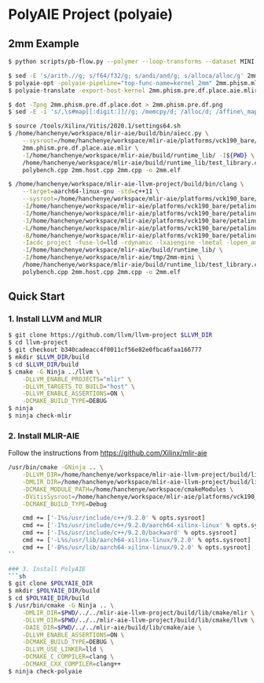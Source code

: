 # PolyAIE Project (polyaie)

## 2mm Example
```sh
$ python scripts/pb-flow.py --polymer --loop-transforms --dataset MINI example/polybench

$ sed -E 's/arith.//g; s/f64/f32/g; s/andi/and/g; s/alloca/alloc/g' 2mm.pre.kern.plmr.ca.lt.mlir > 2mm.phism.mlir
$ polyaie-opt -polyaie-pipeline="top-func-name=kernel_2mm" 2mm.phism.mlir 1> 2mm.phism.pre.df.place.aie.mlir 2> 2mm.phism.pre.df.place.dot
$ polyaie-translate -export-host-kernel 2mm.phism.pre.df.place.aie.mlir > 2mm.host.cpp

$ dot -Tpng 2mm.phism.pre.df.place.dot > 2mm.phism.pre.df.png
$ sed -E -i 's/,\s#map[[:digit:]]//g; /memcpy/d; /alloc/d; /affine\_map/d' 2mm.phism.pre.df.place.aie.mlir

$ source /tools/Xilinx/Vitis/2020.1/settings64.sh
$ /home/hanchenye/workspace/mlir-aie/build/bin/aiecc.py \
    --sysroot=/home/hanchenye/workspace/mlir-aie/platforms/vck190_bare/petalinux/sysroot/sysroots/aarch64-xilinx-linux \
    2mm.phism.pre.df.place.aie.mlir \
    -I/home/hanchenye/workspace/mlir-aie/build/runtime_lib/ -I${PWD} \
    /home/hanchenye/workspace/mlir-aie/build/runtime_lib/test_library.cpp \
    polybench.cpp 2mm.host.cpp 2mm.cpp -o 2mm.elf

$ /home/hanchenye/workspace/mlir-aie-llvm-project/build/bin/clang \
    --target=aarch64-linux-gnu -std=c++11 \
    --sysroot=/home/hanchenye/workspace/mlir-aie/platforms/vck190_bare/petalinux/sysroot/sysroots/aarch64-xilinx-linux \
    -I/home/hanchenye/workspace/mlir-aie/platforms/vck190_bare/petalinux/sysroot/sysroots/aarch64-xilinx-linux/usr/include/c++/9.2.0 \
    -I/home/hanchenye/workspace/mlir-aie/platforms/vck190_bare/petalinux/sysroot/sysroots/aarch64-xilinx-linux/usr/include/c++/9.2.0/aarch64-xilinx-linux \
    -I/home/hanchenye/workspace/mlir-aie/platforms/vck190_bare/petalinux/sysroot/sysroots/aarch64-xilinx-linux/usr/include/c++/9.2.0/backward \
    -L/home/hanchenye/workspace/mlir-aie/platforms/vck190_bare/petalinux/sysroot/sysroots/aarch64-xilinx-linux/usr/lib/aarch64-xilinx-linux/9.2.0 \
    -B/home/hanchenye/workspace/mlir-aie/platforms/vck190_bare/petalinux/sysroot/sysroots/aarch64-xilinx-linux/usr/lib/aarch64-xilinx-linux/9.2.0 \
    -Iacdc_project -fuse-ld=lld -rdynamic -lxaiengine -lmetal -lopen_amp -ldl \
    -I/home/hanchenye/workspace/mlir-aie/build/runtime_lib/ \
    -I/home/hanchenye/workspace/mlir-aie/tmp/2mm-mini \
    /home/hanchenye/workspace/mlir-aie/build/runtime_lib/test_library.cpp \
    polybench.cpp 2mm.host.cpp 2mm.cpp -o 2mm.elf
```

<!-- -affine-super-vectorize="virtual-vector-size=32" -->

## Quick Start
### 1. Install LLVM and MLIR
```sh
$ git clone https://github.com/llvm/llvm-project $LLVM_DIR
$ cd llvm-project
$ git checkout b340cadeacc4f0011cf56e82e0fbca6faa166777
$ mkdir $LLVM_DIR/build
$ cd $LLVM_DIR/build
$ cmake -G Ninja ../llvm \
    -DLLVM_ENABLE_PROJECTS="mlir" \
    -DLLVM_TARGETS_TO_BUILD="host" \
    -DLLVM_ENABLE_ASSERTIONS=ON \
    -DCMAKE_BUILD_TYPE=DEBUG
$ ninja
$ ninja check-mlir
```

### 2. Install MLIR-AIE
Follow the instructions from https://github.com/Xilinx/mlir-aie
```sh
/usr/bin/cmake -GNinja .. \
    -DLLVM_DIR=/home/hanchenye/workspace/mlir-aie-llvm-project/build/lib/cmake/llvm \
    -DMLIR_DIR=/home/hanchenye/workspace/mlir-aie-llvm-project/build/lib/cmake/mlir \
    -DCMAKE_MODULE_PATH=/home/hanchenye/workspace/cmakeModules \
    -DVitisSysroot=/home/hanchenye/workspace/mlir-aie/platforms/vck190_bare/petalinux/sysroot/sysroots/aarch64-xilinx-linux \
    -DCMAKE_BUILD_TYPE=Debug

    cmd += ['-I%s/usr/include/c++/9.2.0' % opts.sysroot]
    cmd += ['-I%s/usr/include/c++/9.2.0/aarch64-xilinx-linux' % opts.sysroot]
    cmd += ['-I%s/usr/include/c++/9.2.0/backward' % opts.sysroot]
    cmd += ['-L%s/usr/lib/aarch64-xilinx-linux/9.2.0' % opts.sysroot]
    cmd += ['-B%s/usr/lib/aarch64-xilinx-linux/9.2.0' % opts.sysroot]
``

### 3. Install PolyAIE
```sh
$ git clone $POLYAIE_DIR
$ mkdir $POLYAIE_DIR/build
$ cd $POLYAIE_DIR/build
$ /usr/bin/cmake -G Ninja .. \
    -DMLIR_DIR=$PWD/../../mlir-aie-llvm-project/build/lib/cmake/mlir \
    -DLLVM_DIR=$PWD/../../mlir-aie-llvm-project/build/lib/cmake/llvm \
    -DAIE_DIR=$PWD/../../mlir-aie/build/lib/cmake/aie \
    -DLLVM_ENABLE_ASSERTIONS=ON \
    -DCMAKE_BUILD_TYPE=DEBUG \
    -DLLVM_USE_LINKER=lld \
    -DCMAKE_C_COMPILER=clang \
    -DCMAKE_CXX_COMPILER=clang++
$ ninja check-polyaie
```
